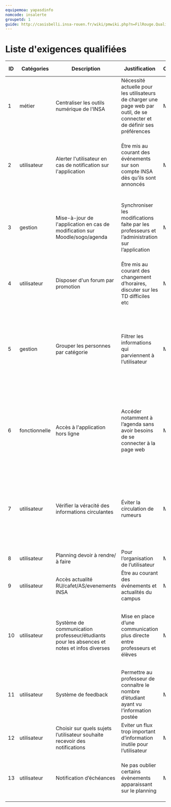 ```yaml
---
equipemoa: yapasdinfo
nomcode: insalerte
groupetd: 1
guide: http://casisbelli.insa-rouen.fr/wiki/pmwiki.php?n=FilRouge.QualifierExigence
---
```

# Liste d'exigences qualifiées

| ID 	| Catégories 	| Description 	| Justification 	| Origine 	| Critères de satisfaction 	| Contentement MOA 	| Mécontentement MOA 	| Exigences Dépendantes 	| Exigences conflictuelles 	|
|----	|------------	|-------------	|---------------	|---------	|--------------------------	|------------------	|--------------------	|-----------------------	|--------------------------	|
|1|métier|Centraliser les outils numérique de l'INSA|Nécessité actuelle  pour les utilisateurs de charger une page web par outil, de se connecter et de définir ses préférences|MOA|Application permettant d’accéder aux outils : Agenda, Moodle, Sogo, ENT|5|5| | |
|2|utilisateur|Alerter l'utilisateur en cas de notification sur l'application|Être mis au courant des événements sur son compte INSA dès qu’ils sont annoncés|MOA|Si il y a un changement sur l’application, l’utilisateur est alerté par une notification sur son téléphone|4|4|12| |
|3|gestion|Mise-à-jour de l'application en cas de modification sur Moodle/sogo/agenda|Synchroniser les modifications faite par les professeurs et l’administration sur l’application|MOA|Si il y a un changement sur un des outils INSA, l’application est modifié à la mise-à-jour suivante (connexion internet)|4|5|1,2|
|4|utilisateur|Disposer d'un forum par promotion|Être mis au courant des changement d’horaires, discuter sur les TD difficiles etc|MOA|Existence d’au moins un forum par promotion étudiante|4|3||
|5|gestion|Grouper les personnes par catégorie|Filtrer les informations qui parviennent à l’utilisateur |MOA|Un utilisateur est au moins catégorisé dans un des groupes élève, professeur, administration. Si c’est un élève il doit être catégorisé dans une promotion|5|5|4,10,12|
|6|fonctionnelle|Accès à l'application hors ligne|Accéder notamment à l’agenda sans avoir besoins de se connecter à la page web|MOA|Si le téléphone de l’utilisateur n’a pas accès à internet, l’utilisateur doit avoir accès à la dernière mise-à-jour de l’application|5|2||
|7|utilisateur|Vérifier la véracité des informations circulantes|Éviter la circulation de rumeurs|MOA|Pour chaque post, il faut un bouton « confirmé », les autres utilisateurs peuvent cliquer dessus pour valider et peuvent voir le nombre de validation|4|1||
|8|utilisateur|Planning devoir à rendre/à faire|Pour l’organisation de l’utilisateur|MOA|Présence d’un planning personnel |2|1|13|
|9|utilisateur|Accès actualité RU/cafet/AS/evenements INSA|Être au courant des événements et actualités du campus|MOA|Partie de l’application réservé aux posts événementiels|4|3||
|10|utilisateur|Système de communication professeur/étudiants pour les absences et notes et infos diverses|Mise en place d’une communication plus directe entre professeurs et élèves|MOA|Un utilisateur de la catégorie professeur peut envoyer les informations à un ou plusieurs individus|3|4||
|11|utilisateur|Système de feedback|Permettre au professeur de connaître le nombre d’étudiant ayant vu l’information postée|MOA|Compteur de personne ayant vu un post|4|1||
|12|utilisateur|Choisir sur quels sujets l’utilisateur souhaite recevoir des notifications|Eviter un flux trop important d’information inutile pour l’utilisateur|MOA|Système de préférence de l’utilisateur|5|3||
|13|utilisateur|Notification d’échéances|Ne pas oublier certains évènements apparaissant sur le planning|MOA|Si un événement sur le planning est prévu pour le lendemain, on reçoit une notification|2|1||
